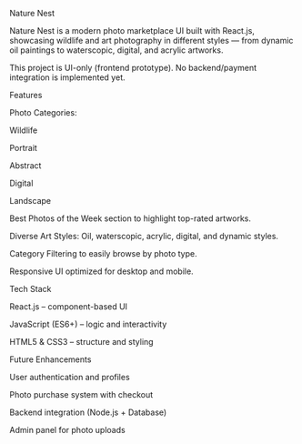 Nature Nest

Nature Nest is a modern photo marketplace UI built with React.js, showcasing wildlife and art photography in different styles — from dynamic oil paintings to waterscopic, digital, and acrylic artworks.

This project is UI-only (frontend prototype). No backend/payment integration is implemented yet.

Features

Photo Categories:

Wildlife

Portrait

Abstract

Digital

Landscape

Best Photos of the Week section to highlight top-rated artworks.

Diverse Art Styles: Oil, waterscopic, acrylic, digital, and dynamic styles.

Category Filtering to easily browse by photo type.

Responsive UI optimized for desktop and mobile.

Tech Stack

React.js – component-based UI

JavaScript (ES6+) – logic and interactivity

HTML5 & CSS3 – structure and styling

Future Enhancements

User authentication and profiles

Photo purchase system with checkout

Backend integration (Node.js + Database)

Admin panel for photo uploads
